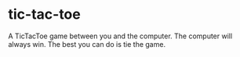 # tic-tac-toe

A TicTacToe game between you and the computer. The computer will always win. The best you can do is tie the game.
